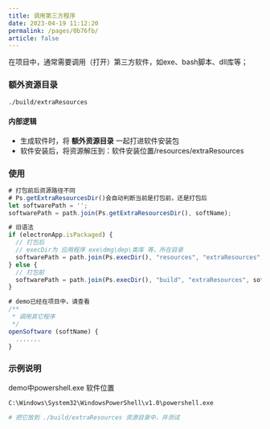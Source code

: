 ```yaml
---
title: 调用第三方程序
date: 2023-04-19 11:12:20
permalink: /pages/0b76fb/
article: false
---
```


在项目中，通常需要调用（打开）第三方软件，如exe、bash脚本、dll库等；

### 额外资源目录
```bash
./build/extraResources
```

#### 内部逻辑
- 生成软件时，将 **额外资源目录** 一起打进软件安装包
- 软件安装后，将资源解压到：软件安装位置/resources/extraResources

### 使用
```javascript
# 打包前后资源路径不同
# Ps.getExtraResourcesDir()会自动判断当前是打包前，还是打包后
let softwarePath = '';
softwarePath = path.join(Ps.getExtraResourcesDir(), softName);

# 旧语法
if (electronApp.isPackaged) {
  // 打包后
  // execDir为 应用程序 exe\dmg\dep\类库 等，所在目录
  softwarePath = path.join(Ps.execDir(), "resources", "extraResources", softName);
} else {
  // 打包前
  softwarePath = path.join(Ps.execDir(), "build", "extraResources", softName);
}

# demo已经在项目中，请查看
/**
 * 调用其它程序
 */
openSoftware (softName) {
  .......
}
```

### 示例说明
demo中powershell.exe 软件位置
```bash
C:\Windows\System32\WindowsPowerShell\v1.0\powershell.exe

# 把它放到 ./build/extraResources 资源目录中，并测试
```
